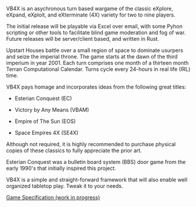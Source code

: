 VB4X is an asychronous turn based wargame of the classic eXplore, eXpand, eXploit, and eXterminate (4X) variety for two to nine players. 

The initial release will be playable via Excel over email, with some Pyhon scripting or other tools to facilitate blind game moderation and fog of war. Future releases will be server/client based, and written in Rust.

Upstart Houses battle over a small region of space to dominate usurpers and seize the imperial throne. The game starts at the dawn of the third imperium in year 2001. Each turn comprises one month of a thirteen month Terran Computational Calendar. Turns cycle every 24-hours in real life (IRL) time.

VB4X pays homage and incorporates ideas from the following great titles:

- Esterian Conquest (EC)

- Victory by Any Means (VBAM)

- Empire of The Sun (EOS)

- Space Empires 4X (SE4X)

Although not required, it is highly recommended to purchase physical copies of these classics to fully appreciate the prior art.

Esterian Conquest was a bulletin board system (BBS) door game from the early 1990's that initially inspired this project.

VB4X is a simple and straight-forward framework that will also enable well organized tabletop play. Tweak it to your needs.

[Game Specification (work in progress)](https://github.com/greenm01/vb4x/blob/main/docs/vb4x_specs.md)
